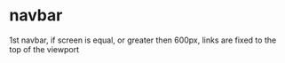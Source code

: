 # navbar
1st navbar, if screen is equal, or greater then 600px, links are fixed to the top of the viewport
